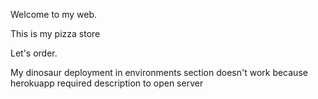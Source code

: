 Welcome to my web.

This is my pizza store

Let's order.

My dinosaur deployment in environments section doesn't work because herokuapp required description to open server
